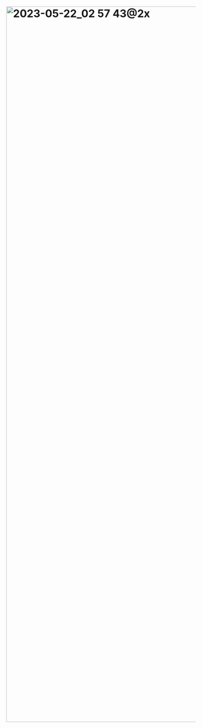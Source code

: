 # 
# <img width="1900" alt="2023-05-22_02 57 43@2x" src="https://github.com/DoubleS1405/.github/assets/126803957/8d09b04e-45d0-460a-89f2-fbaa6e5092f6"> 


<!--

**Here are some ideas to get you started:**

🙋‍♀️ A short introduction - what is your organization all about?
🌈 Contribution guidelines - how can the community get involved?
👩‍💻 Useful resources - where can the community find your docs? Is there anything else the community should know?
🍿 Fun facts - what does your team eat for breakfast?
🧙 Remember, you can do mighty things with the power of [Markdown](https://docs.github.com/github/writing-on-github/getting-started-with-writing-and-formatting-on-github/basic-writing-and-formatting-syntax)
-->
